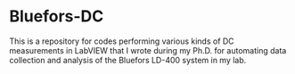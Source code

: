 # Bluefors-DC
This is a repository for codes performing various kinds of DC measurements in LabVIEW that I wrote during my Ph.D. for automating data collection and analysis of the Bluefors LD-400 system in my lab.

